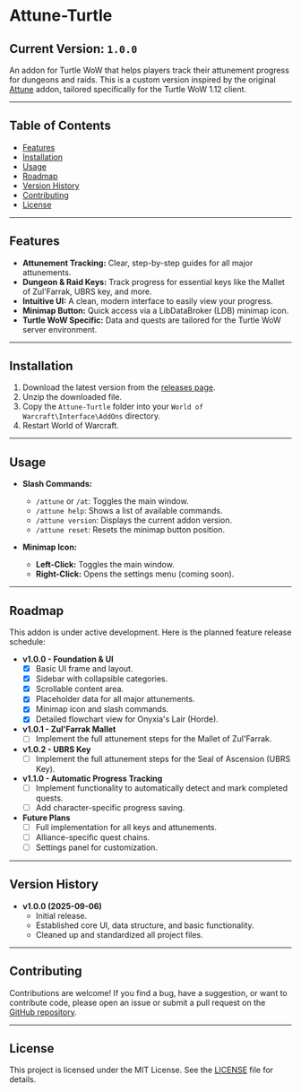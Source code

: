 # Attune-Turtle

## Current Version: `1.0.0`

An addon for Turtle WoW that helps players track their attunement progress for dungeons and raids. This is a custom version inspired by the original [Attune](https://www.curseforge.com/wow/addons/attune) addon, tailored specifically for the Turtle WoW 1.12 client.

---

## Table of Contents

- [Features](#features)
- [Installation](#installation)
- [Usage](#usage)
- [Roadmap](#roadmap)
- [Version History](#version-history)
- [Contributing](#contributing)
- [License](#license)

---

## Features

- **Attunement Tracking:** Clear, step-by-step guides for all major attunements.
- **Dungeon & Raid Keys:** Track progress for essential keys like the Mallet of Zul'Farrak, UBRS key, and more.
- **Intuitive UI:** A clean, modern interface to easily view your progress.
- **Minimap Button:** Quick access via a LibDataBroker (LDB) minimap icon.
- **Turtle WoW Specific:** Data and quests are tailored for the Turtle WoW server environment.

---

## Installation

1.  Download the latest version from the [releases page](https://github.com/SirClaver420/Attune-Turtle/releases).
2.  Unzip the downloaded file.
3.  Copy the `Attune-Turtle` folder into your `World of Warcraft\Interface\AddOns` directory.
4.  Restart World of Warcraft.

---

## Usage

-   **Slash Commands:**
    -   `/attune` or `/at`: Toggles the main window.
    -   `/attune help`: Shows a list of available commands.
    -   `/attune version`: Displays the current addon version.
    -   `/attune reset`: Resets the minimap button position.

-   **Minimap Icon:**
    -   **Left-Click:** Toggles the main window.
    -   **Right-Click:** Opens the settings menu (coming soon).

---

## Roadmap

This addon is under active development. Here is the planned feature release schedule:

-   **v1.0.0 - Foundation & UI**
    -   [x] Basic UI frame and layout.
    -   [x] Sidebar with collapsible categories.
    -   [x] Scrollable content area.
    -   [x] Placeholder data for all major attunements.
    -   [x] Minimap icon and slash commands.
    -   [x] Detailed flowchart view for Onyxia's Lair (Horde).

-   **v1.0.1 - Zul'Farrak Mallet**
    -   [ ] Implement the full attunement steps for the Mallet of Zul'Farrak.

-   **v1.0.2 - UBRS Key**
    -   [ ] Implement the full attunement steps for the Seal of Ascension (UBRS Key).

-   **v1.1.0 - Automatic Progress Tracking**
    -   [ ] Implement functionality to automatically detect and mark completed quests.
    -   [ ] Add character-specific progress saving.

-   **Future Plans**
    -   [ ] Full implementation for all keys and attunements.
    -   [ ] Alliance-specific quest chains.
    -   [ ] Settings panel for customization.

---

## Version History

-   **v1.0.0 (2025-09-06)**
    -   Initial release.
    -   Established core UI, data structure, and basic functionality.
    -   Cleaned up and standardized all project files.

---

## Contributing

Contributions are welcome! If you find a bug, have a suggestion, or want to contribute code, please open an issue or submit a pull request on the [GitHub repository](https://github.com/SirClaver420/Attune-Turtle).

---

## License

This project is licensed under the MIT License. See the [LICENSE](LICENSE) file for details.
